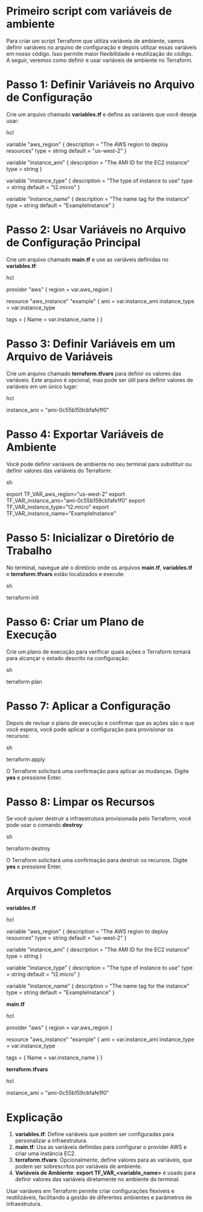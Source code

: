 # Primeiro script com variáveis de ambiente

Para criar um script Terraform que utiliza variáveis de ambiente, vamos definir variáveis no arquivo de configuração e depois utilizar essas variáveis em nosso código. Isso permite maior flexibilidade e reutilização do código. A seguir, veremos como definir e usar variáveis de ambiente no Terraform.

# Passo 1: Definir Variáveis no Arquivo de Configuração

Crie um arquivo chamado **variables.tf** e defina as variáveis que você deseja usar:

hcl


variable "aws_region" {
  description = "The AWS region to deploy resources"
  type        = string
  default     = "us-west-2"
}

variable "instance_ami" {
  description = "The AMI ID for the EC2 instance"
  type        = string
}

variable "instance_type" {
  description = "The type of instance to use"
  type        = string
  default     = "t2.micro"
}

variable "instance_name" {
  description = "The name tag for the instance"
  type        = string
  default     = "ExampleInstance"
}

# Passo 2: Usar Variáveis no Arquivo de Configuração Principal

Crie um arquivo chamado **main.tf** e use as variáveis definidas no **variables.tf**:

hcl

provider "aws" {
  region = var.aws_region
}

resource "aws_instance" "example" {
  ami           = var.instance_ami
  instance_type = var.instance_type

  tags = {
    Name = var.instance_name
  }
}

# Passo 3: Definir Variáveis em um Arquivo de Variáveis

Crie um arquivo chamado **terraform.tfvars** para definir os valores das variáveis. Este arquivo é opcional, mas pode ser útil para definir valores de variáveis em um único lugar:

hcl

instance_ami = "ami-0c55b159cbfafe1f0"

# Passo 4: Exportar Variáveis de Ambiente

Você pode definir variáveis de ambiente no seu terminal para substituir ou definir valores das variáveis do Terraform:

sh

export TF_VAR_aws_region="us-west-2"
export TF_VAR_instance_ami="ami-0c55b159cbfafe1f0"
export TF_VAR_instance_type="t2.micro"
export TF_VAR_instance_name="ExampleInstance"

# Passo 5: Inicializar o Diretório de Trabalho
No terminal, navegue até o diretório onde os arquivos **main.tf**, **variables.tf** e **terraform.tfvars** estão localizados e execute:

sh

terraform init

# Passo 6: Criar um Plano de Execução

Crie um plano de execução para verificar quais ações o Terraform tomará para alcançar o estado descrito na configuração:

sh

terraform plan

# Passo 7: Aplicar a Configuração

Depois de revisar o plano de execução e confirmar que as ações são o que você espera, você pode aplicar a configuração para provisionar os recursos:

sh

terraform apply

O Terraform solicitará uma confirmação para aplicar as mudanças. Digite **yes** e pressione Enter.

# Passo 8: Limpar os Recursos

Se você quiser destruir a infraestrutura provisionada pelo Terraform, você pode usar o comando **destroy**:

sh

terraform destroy

O Terraform solicitará uma confirmação para destruir os recursos. Digite **yes** e pressione Enter.

# Arquivos Completos

**variables.tf**

hcl

variable "aws_region" {
  description = "The AWS region to deploy resources"
  type        = string
  default     = "us-west-2"
}

variable "instance_ami" {
  description = "The AMI ID for the EC2 instance"
  type        = string
}

variable "instance_type" {
  description = "The type of instance to use"
  type        = string
  default     = "t2.micro"
}

variable "instance_name" {
  description = "The name tag for the instance"
  type        = string
  default     = "ExampleInstance"
}

**main.tf**

hcl

provider "aws" {
  region = var.aws_region
}

resource "aws_instance" "example" {
  ami           = var.instance_ami
  instance_type = var.instance_type

  tags = {
    Name = var.instance_name
  }
}

**terraform.tfvars**

hcl

instance_ami = "ami-0c55b159cbfafe1f0"

# Explicação

1. **variables.tf**: Define variáveis que podem ser configuradas para personalizar a infraestrutura.
2. **main.tf**: Usa as variáveis definidas para configurar o provider AWS e criar uma instância EC2.
3. **terraform.tfvars**: Opcionalmente, define valores para as variáveis, que podem ser sobrescritos por variáveis de ambiente.
4. **Variáveis de Ambiente**: **export TF_VAR_<variable_name>** é usado para definir valores das variáveis diretamente no ambiente do terminal.

Usar variáveis em Terraform permite criar configurações flexíveis e reutilizáveis, facilitando a gestão de diferentes ambientes e parâmetros de infraestrutura.